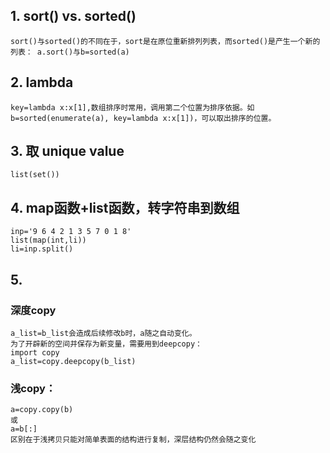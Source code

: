
## 1. sort() vs. sorted()
    sort()与sorted()的不同在于，sort是在原位重新排列列表，而sorted()是产生一个新的列表： a.sort()与b=sorted(a)

## 2. lambda
    key=lambda x:x[1],数组排序时常用，调用第二个位置为排序依据。如b=sorted(enumerate(a), key=lambda x:x[1])，可以取出排序的位置。

## 3. 取 unique value
    list(set())

## 4. map函数+list函数，转字符串到数组
    inp='9 6 4 2 1 3 5 7 0 1 8'
    list(map(int,li))
    li=inp.split()
    
## 5. 
  ### 深度copy
    a_list=b_list会造成后续修改b时，a随之自动变化。
    为了开辟新的空间并保存为新变量，需要用到deepcopy：
    import copy
    a_list=copy.deepcopy(b_list)
  ### 浅copy：
    a=copy.copy(b)
    或
    a=b[:] 
    区别在于浅拷贝只能对简单表面的结构进行复制，深层结构仍然会随之变化
